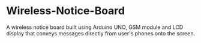 # Wireless-Notice-Board
A wireless notice board built using Arduino UNO, GSM module and LCD display that conveys messages directly from user's phones onto the screen.
